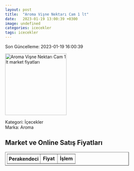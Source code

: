 ```yaml
---
layout: post
title:  "Aroma Vişne Nektarı Cam 1 lt"
date:   2023-01-19 13:00:39 +0300
image: undefined
categories: icecekler
tags: icecekler
---
```


Son Güncelleme: 2023-01-19 16:00:39

<img src="undefined" width="200" alt="Aroma Vişne Nektarı Cam 1 lt market fiyatları" />

Kategori: İçecekler
<br />
Marka: Aroma

<h2>Market ve Online Satış Fiyatları</h2>

<table border="1" style="padding: 5px;width:80%;">
  <tr>
    <td style="padding: 5px;"><strong>Perakendeci</strong></td>
    <td><strong>Fiyat</strong></td>
    <td><strong>İşlem</strong></td>
  </tr>
  
</table>
